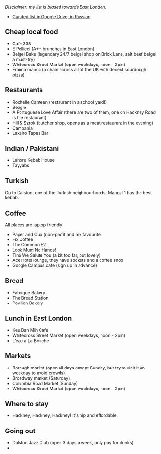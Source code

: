 *Disclaimer: my list is biased towards East London.*

* [Curated list in Google Drive, in Russian](https://docs.google.com/document/d/1NHASRHx-QbNo74UczwzibE9vsqfHbtx3zsd19oHLBOI/mobilebasic)

## Cheap local food

* Cafe 338
* E Pellicci (A++ brunches in East London)
* Beigel Bake (legendary 24/7 beigel shop on Brick Lane, salt beef beigel a must-try)
* Whitecross Street Market (open weekdays, noon - 2pm)
* Franca manca (a chain across all of the UK with decent sourdough pizza)

## Restaurants

* Rochelle Canteen (restaurant in a school yard!)
* Beagle
* A Portuguese Love Affair (there are two of them, one on Hackney Road is the restaurant)
* Hill & Szrok (butcher shop, opens as a meat restaurant in the evening)
* Campania
* Laxeiro Tapas Bar

## Indian / Pakistani

* Lahore Kebab House
* Tayyabs

## Turkish

Go to Dalston, one of the Turkish neighbourhoods. Mangal 1 has the best kebab.

## Coffee

All places are laptop friendly!

* Paper and Cup (non-profit and my favourite)
* Fix Coffee
* The Common E2
* Look Mum No Hands!
* Tina We Salute You (a bit too far, but lovely)
* Ace Hotel lounge, they have sockets and a coffee shop
* Google Campus cafe (sign up in advance)

## Bread

* Fabrique Bakery
* The Bread Station
* Pavilion Bakery

## Lunch in East London

* Keu Ban Mih Cafe
* Whitecross Street Market (open weekdays, noon - 2pm)
* L’eau à La Bouche

## Markets

* Borough market (open all days except Sunday, but try to visit it on weekday to avoid crowds)
* Broadway market (Saturday)
* Columbia Road Market (Sunday)
* Whitecross Street Market (open weekdays, noon - 2pm)

## Where to stay

* Hackney, Hackney, Hackney! It's hip and effordable.

## Going out

* Dalston Jazz Club (open 3 days a week, only pay for drinks)
* 
